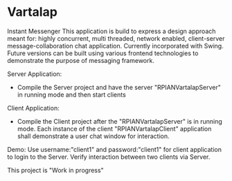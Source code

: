 Vartalap
========

Instant Messenger
This application is build to express a design approach meant for: highly concurrent, multi threaded, network enabled, client-server message-collaboration chat application. Currently incorporated with Swing. 
Future versions can be built using various frontend technologies to demonstrate the purpose of messaging framework.

Server Application: 
* Compile the Server project and have the server "RPIANVartalapServer" in running mode and then start clients

Client Application:
* Compile the Client project after the "RPIANVartalapServer" is in running mode. Each instance of the client "RPIANVartalapClient" application shall demonstrate a user chat window for interaction. 

Demo: Use username:"client1" and password:"client1" for client application to login to the Server. Verify interaction between two clients via Server. 

This project is "Work in progress"
